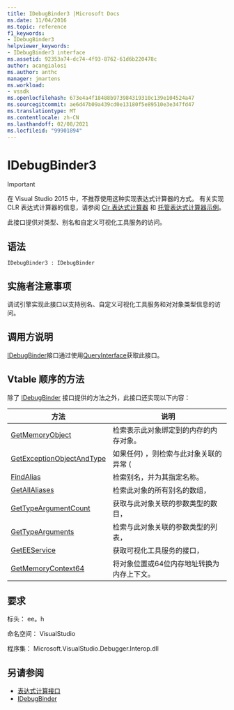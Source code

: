```yaml
---
title: IDebugBinder3 |Microsoft Docs
ms.date: 11/04/2016
ms.topic: reference
f1_keywords:
- IDebugBinder3
helpviewer_keywords:
- IDebugBinder3 interface
ms.assetid: 92353a74-dc74-4f93-8762-61d6b220478c
author: acangialosi
ms.author: anthc
manager: jmartens
ms.workload:
- vssdk
ms.openlocfilehash: 673e4a4f18488b973984319310c139e104524a47
ms.sourcegitcommit: ae6d47b09a439cd0e13180f5e89510e3e347fd47
ms.translationtype: MT
ms.contentlocale: zh-CN
ms.lasthandoff: 02/08/2021
ms.locfileid: "99901894"
---
```

# <a name="idebugbinder3"></a>IDebugBinder3
> [!IMPORTANT]
> 在 Visual Studio 2015 中，不推荐使用这种实现表达式计算器的方式。 有关实现 CLR 表达式计算器的信息，请参阅 [Clr 表达式计算器](https://github.com/Microsoft/ConcordExtensibilitySamples/wiki/CLR-Expression-Evaluators) 和 [托管表达式计算器示例](https://github.com/Microsoft/ConcordExtensibilitySamples/wiki/Managed-Expression-Evaluator-Sample)。

 此接口提供对类型、别名和自定义可视化工具服务的访问。

## <a name="syntax"></a>语法

```
IDebugBinder3 : IDebugBinder
```

## <a name="notes-for-implementers"></a>实施者注意事项
 调试引擎实现此接口以支持别名、自定义可视化工具服务和对对象类型信息的访问。

## <a name="notes-for-callers"></a>调用方说明
 [IDebugBinder](../../../extensibility/debugger/reference/idebugbinder.md)接口通过使用[QueryInterface](/cpp/atl/queryinterface)获取此接口。

## <a name="methods-in-vtable-order"></a>Vtable 顺序的方法
 除了 [IDebugBinder](../../../extensibility/debugger/reference/idebugbinder.md) 接口提供的方法之外，此接口还实现以下内容：

|方法|说明|
|------------|-----------------|
|[GetMemoryObject](../../../extensibility/debugger/reference/idebugbinder3-getmemoryobject.md)|检索表示此对象绑定到的内存的内存对象。|
|[GetExceptionObjectAndType](../../../extensibility/debugger/reference/idebugbinder3-getexceptionobjectandtype.md)|如果任何) ，则检索与此对象关联的异常 (|
|[FindAlias](../../../extensibility/debugger/reference/idebugbinder3-findalias.md)|检索别名，并为其指定名称。|
|[GetAllAliases](../../../extensibility/debugger/reference/idebugbinder3-getallaliases.md)|检索此对象的所有别名的数组，|
|[GetTypeArgumentCount](../../../extensibility/debugger/reference/idebugbinder3-gettypeargumentcount.md)|获取与此对象关联的参数类型的数目，|
|[GetTypeArguments](../../../extensibility/debugger/reference/idebugbinder3-gettypearguments.md)|检索与此对象关联的参数类型的列表，|
|[GetEEService](../../../extensibility/debugger/reference/idebugbinder3-geteeservice.md)|获取可视化工具服务的接口，|
|[GetMemoryContext64](../../../extensibility/debugger/reference/idebugbinder3-getmemorycontext64.md)|将对象位置或64位内存地址转换为内存上下文。|

## <a name="requirements"></a>要求
 标头： ee。h

 命名空间： VisualStudio

 程序集： Microsoft.VisualStudio.Debugger.Interop.dll

## <a name="see-also"></a>另请参阅
- [表达式计算接口](../../../extensibility/debugger/reference/expression-evaluation-interfaces.md)
- [IDebugBinder](../../../extensibility/debugger/reference/idebugbinder.md)

